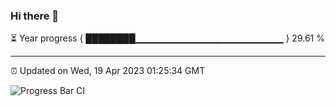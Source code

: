 ### Hi there 👋

⏳ Year progress { ████████▁▁▁▁▁▁▁▁▁▁▁▁▁▁▁▁▁▁▁▁▁▁ } 29.61 %

---

⏰ Updated on Wed, 19 Apr 2023 01:25:34 GMT

![Progress Bar CI](https://github.com/ZhaoGui/ZhaoGui/workflows/Progress%20Bar%20CI/badge.svg)
